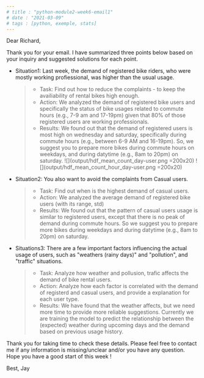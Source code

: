 ```yaml
---
# title : "python-module2-week6-email1"
# date : "2021-03-09"
# tags : [python, exemple, stats]
---
```



Dear Richard,

Thank you for your email.
I have summarized three points below based on your inquiry and suggested solutions for each point. 

- Situation1: Last week, the demand of registered bike riders, who were mostly working profiessional, was higher than the usual usage. 
  >- Task: Find out how to reduce the complaints - to keep the availiability of rental bikes high enough.
  >- Action: 
  >We analyzed the demand of registered bike users and specifically the status of bike usages related to commute hours (e.g., 7-9 am and 17-19pm) given that 80% of those registered users are working professionals. 
  >- Results: 
  >We found out that the demand of registered users is most high on wednesday and saturday, specifically during commute hours (e.g., between 6-9 AM and 16-19pm). 
  >So, we suggest you to prepare more bikes during commute hours on weekdays, and during datytime (e.g., 8am to 20pm) on saturday.
  ![](output/hdf_mean_count_day-user.png =200x20)
  ![](output/hdf_mean_count_hour_day-user.png =200x20)

- Situation2: You also want to avoid the complaints from Casual users. 
  >- Task: Find out when is the highest demand of casual users. 
  >- Action: We analyzed the average demand of registered bike users (with its range, std) 
  >- Results: We found out that the pattern of casual users usage is similar to registered users, except that there is no peak of demand during commute hours. So we suggest you to prepare more bikes during weekdays and during datytime (e.g., 8am to 20pm) on saturday.



- Situations3: There are a few important factors influencing the actual usage of users, such as "weathers (rainy days)" and "pollution", and "traffic" situations. 
  >- Task: Analyze how weather and pollusion, trafic affects the demand of bike rental users. 
  >- Action: Analyze how each factor is correlated with the demand of registerd and casual users, and provide a explanation for each user type.
  >- Results: We have found that the weather affects, but we need more time to provide more reliable suggestions. Currently we are training the model to predict the relationship between the (expected) weather during upcoming days and the demand based on previous usage history. 

Thank you for taking time to check these details. 
Please feel free to contact me if any information is missing/unclear and/or you have any question. 
Hope you have a good start of this week !

Best,
Jay